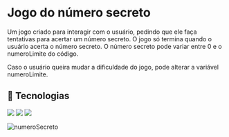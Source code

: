 <h1>Jogo do número secreto</h1>

Um jogo criado para interagir com o usuário, pedindo que ele faça tentativas para acertar um número secreto. 
O jogo só termina quando o usuário acerta o número secreto. O número secreto pode variar entre 0 e o numeroLimite do código. 

Caso o usuário queira mudar a dificuldade do jogo, pode alterar a variável numeroLimite.

## 🚀 Tecnologias
<div>
  <img src="https://img.shields.io/badge/HTML-239120?style=for-the-badge&logo=html5&logoColor=white">
  <img src="https://img.shields.io/badge/CSS-239120?&style=for-the-badge&logo=css3&logoColor=white">
  <img src="https://img.shields.io/badge/JavaScript-F7DF1E?style=for-the-badge&logo=javascript&logoColor=black">
</div>

![numeroSecreto](https://github.com/user-attachments/assets/61efcb80-a8b5-47c7-9a71-93a124829ea6)
